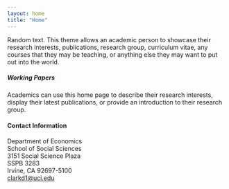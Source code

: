 ```yaml
---
layout: home
title: "Home"
---
```


Random text. This theme allows an academic person to showcase their research interests, publications, research group, curriculum vitae, any courses that they may be teaching, or anything else they may want to put out into the world.


<h5 class="fw-bold">Working Papers</h5>

Academics can use this home page to describe their research interests, display their latest publications, or provide an introduction to their research group.


#### Contact Information
Department of Economics\
School of Social Sciences\
3151 Social Science Plaza\
SSPB 3283\
Irvine, CA 92697-5100\
clarkd1@uci.edu
